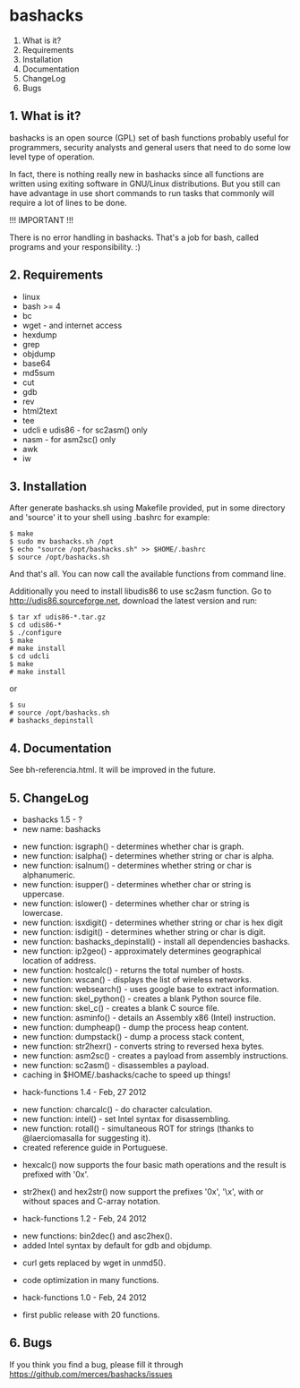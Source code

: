 # bashacks

 1. What is it?
 2. Requirements
 3. Installation
 4. Documentation
 5. ChangeLog
 6. Bugs


## 1. What is it?

 bashacks is an open source (GPL) set of bash functions
 probably useful for programmers, security analysts and general
 users that need to do some low level type of operation.

 In fact, there is nothing really new in bashacks since
 all functions are written using exiting software in GNU/Linux
 distributions. But you still can have advantage in use short
 commands to run tasks that commonly will require a lot of lines
 to be done.

 !!! IMPORTANT !!!

 There is no error handling in bashacks. That's a job
 for bash, called programs and your responsibility. :)


## 2. Requirements

 * linux
 * bash >= 4
 * bc
 * wget - and internet access
 * hexdump
 * grep
 * objdump
 * base64
 * md5sum
 * cut
 * gdb
 * rev
 * html2text
 * tee
 * udcli e udis86 - for sc2asm() only
 * nasm - for asm2sc() only
 * awk
 * iw


## 3. Installation

 After generate bashacks.sh using Makefile provided,
 put in some directory and 'source' it to your
 shell using .bashrc for example:

    $ make
    $ sudo mv bashacks.sh /opt
    $ echo "source /opt/bashacks.sh" >> $HOME/.bashrc
    $ source /opt/bashacks.sh

 And that's all. You can now call the available functions from command line.

 Additionally you need to install libudis86 to use sc2asm function. Go
 to http://udis86.sourceforge.net, download the latest version and run:

    $ tar xf udis86-*.tar.gz
    $ cd udis86-*
    $ ./configure
    $ make
    # make install
    $ cd udcli
    $ make
    # make install

 or

    $ su
    # source /opt/bashacks.sh
    # bashacks_depinstall 

## 4. Documentation

 See bh-referencia.html. It will be improved in the future.


## 5. ChangeLog

 * bashacks 1.5 - ?
  * new name: bashacks
  + new function: isgraph() - determines whether char is graph.
  + new function: isalpha() - determines whether string or char is alpha.
  + new function: isalnum() - determines whether string or char is alphanumeric.
  + new function: isupper() - determines whether char or string is uppercase.
  + new function: islower() - determines whether char or string is lowercase.
  + new function: isxdigit() - determines whether string or char is hex digit
  + new function: isdigit() - determines whether string or char is digit.
  + new function: bashacks_depinstall() - install all dependencies bashacks.
  + new function: ip2geo() - approximately determines geographical location of address.
  + new function: hostcalc() - returns the total number of hosts.
  + new function: wscan() - displays the list of wireless networks.
  + new function: websearch() - uses google base to extract information.
  + new function: skel_python() - creates a blank Python source file.
  + new function: skel_c() - creates a blank C source file.
  + new function: asminfo() - details an Assembly x86 (Intel) instruction.
  + new function: dumpheap() - dump the process heap content.
  + new function: dumpstack() - dump a process stack content,
  + new function: str2hexr() - converts string to reversed hexa bytes.
  + new function: asm2sc() - creates a payload from assembly instructions.
  + new function: sc2asm() - disassembles a payload.
  + caching in $HOME/.bashacks/cache to speed up things!

 * hack-functions 1.4 - Feb, 27 2012
  + new function: charcalc() - do character calculation.
  + new function: intel() - set Intel syntax for disassembling.
  + new function: rotall() - simultaneous ROT for strings
    (thanks to @laerciomasalla for suggesting it).
  + created reference guide in Portuguese.
  * hexcalc() now supports the four basic math operations and the result is
    prefixed with '0x'.
  * str2hex() and hex2str() now support the prefixes '0x', '\x', with or
    without spaces and C-array notation.

 * hack-functions 1.2 - Feb, 24 2012
  + new functions: bin2dec() and asc2hex().
  + added Intel syntax by default for gdb and objdump.
  * curl gets replaced by wget in unmd5().
  * code optimization in many functions.

 * hack-functions 1.0 - Feb, 24 2012
  - first public release with 20 functions.


## 6. Bugs

 If you think you find a bug, please fill it through
 https://github.com/merces/bashacks/issues
